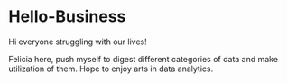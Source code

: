 # Hello-Business

Hi everyone struggling with our lives!

Felicia here, push myself to digest different categories of data and make utilization of them.
Hope to enjoy arts in data analytics. 
